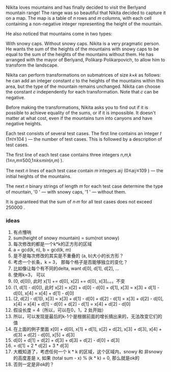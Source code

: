 Nikita loves mountains and has finally decided to visit the Berlyand mountain range! The range was so beautiful that Nikita decided to capture it on a map. The map is a table of 𝑛
 rows and 𝑚
 columns, with each cell containing a non-negative integer representing the height of the mountain.

He also noticed that mountains come in two types:

With snowy caps.
Without snowy caps.
Nikita is a very pragmatic person. He wants the sum of the heights of the mountains with snowy caps to be equal to the sum of the heights of the mountains without them. He has arranged with the mayor of Berlyand, Polikarp Polikarpovich, to allow him to transform the landscape.

Nikita can perform transformations on submatrices of size 𝑘×𝑘
 as follows: he can add an integer constant 𝑐
 to the heights of the mountains within this area, but the type of the mountain remains unchanged. Nikita can choose the constant 𝑐
 independently for each transformation. Note that 𝑐
 can be negative.

Before making the transformations, Nikita asks you to find out if it is possible to achieve equality of the sums, or if it is impossible. It doesn't matter at what cost, even if the mountains turn into canyons and have negative heights.


Each test consists of several test cases. The first line contains an integer 𝑡
 (1≤𝑡≤104
) — the number of test cases. This is followed by a description of test cases.

The first line of each test case contains three integers 𝑛,𝑚,𝑘
 (1≤𝑛,𝑚≤500,1≤𝑘≤𝑚𝑖𝑛(𝑛,𝑚)
).

The next 𝑛
 lines of each test case contain 𝑚
 integers 𝑎𝑖𝑗
 (0≤𝑎𝑖𝑗≤109
) — the initial heights of the mountains.

The next 𝑛
 binary strings of length 𝑚
 for each test case determine the type of mountain, '0
' — with snowy caps, '1
' — without them.

It is guaranteed that the sum of 𝑛⋅𝑚
 for all test cases does not exceed 250000
.


### ideas
1. 有点懵呐
2. sum(height of snowy mountain) = sum(not snowy)
3. 每次修改的都是一个k*k的正方形的区域
4. a = gcd(k, n), b = gcd(k, m)
5. 是不是每次修改的其实是不重叠的 (a, b)大小的长方形？
6. 考虑一个长条，k = 3， 那每个格子是否能够独立的变化？
7. 比如像让每个有不同的delta, want d[0], d[1], d[2], ... 
8. 使用k=3， 可以
9. (0, d[0]), 此时 x[1] += d[0], x[2] += d[0], x[3]。。。不变
10. (1, d[1] - d[0]), 此时 x[2] = x[2] + d[0] - d[0] + d[1], x[3] = x[3] + d[1] - d[0], x[4] = x[4] + d[1] - d[0]
11. (2, d[2] - d[1]), x[3] = x[3] + d[1] - d[0] + d[2] - d[1] = x[3] + d[2] - d[0], x[4] = x[4] + d[1] - d[0] + d[2] - d[1] = x[4] + d[2] - d[0]
12. 假设长度 = 4（所以，可以在0，1，2 处开始）
13. 所以，可以发现是最后的k-1个是根据前面的增长搞出来的，无法改变它们的值
14. 在上面的例子里面 x[0] + d[0], x[1] + d[1], x[2] + d[2], x[3] + d[3], x[4] + d[3] + d[2] - d[0], x[5] + d[3]
15. d[0] + d[1] + d[2] + d[3] + d[3] + d[2] - d[0] + d[3]
16. = d[1] + 2 * d[2] + 3 * d[3]
17. 大概知道了，考虑任何一个 k * k 的区域，这个区域内，snowy 和 非snowy 的高度差是 x, 如果 (total sum - x) % (k * k) = 0, 那么就是ok的
18. 否则一定是非ok的？
